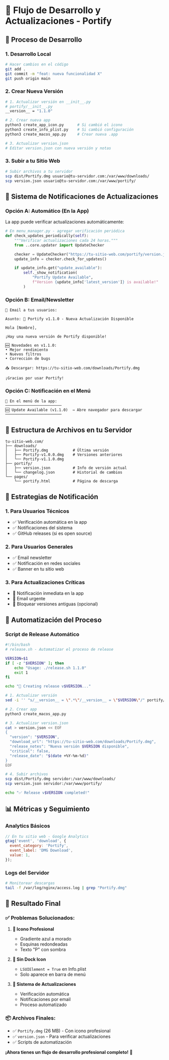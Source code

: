 # 🔄 Flujo de Desarrollo y Actualizaciones - Portify

## 🚀 **Proceso de Desarrollo**

### **1. Desarrollo Local**

```bash
# Hacer cambios en el código
git add .
git commit -m "feat: nueva funcionalidad X"
git push origin main
```

### **2. Crear Nueva Versión**

```bash
# 1. Actualizar versión en __init__.py
# portify/__init__.py
__version__ = "1.1.0"

# 2. Crear nueva app
python3 create_app_icon.py      # Si cambió el icono
python3 create_info_plist.py    # Si cambió configuración
python3 create_macos_app.py     # Crear nueva .app

# 3. Actualizar version.json
# Editar version.json con nueva versión y notas
```

### **3. Subir a tu Sitio Web**

```bash
# Subir archivos a tu servidor
scp dist/Portify.dmg usuario@tu-servidor.com:/var/www/downloads/
scp version.json usuario@tu-servidor.com:/var/www/portify/
```

## 🔔 **Sistema de Notificaciones de Actualizaciones**

### **Opción A: Automático (En la App)**

La app puede verificar actualizaciones automáticamente:

```python
# En menu_manager.py - agregar verificación periódica
def check_updates_periodically(self):
    """Verificar actualizaciones cada 24 horas."""
    from ..core.updater import UpdateChecker

    checker = UpdateChecker("https://tu-sitio-web.com/portify/version.json")
    update_info = checker.check_for_updates()

    if update_info.get("update_available"):
        self._show_notification(
            "Portify Update Available",
            f"Version {update_info['latest_version']} is available!"
        )
```

### **Opción B: Email/Newsletter**

```
📧 Email a tus usuarios:

Asunto: 🚀 Portify v1.1.0 - Nueva Actualización Disponible

Hola [Nombre],

¡Hay una nueva versión de Portify disponible!

🆕 Novedades en v1.1.0:
• Mejor rendimiento
• Nuevos filtros
• Corrección de bugs

📥 Descargar: https://tu-sitio-web.com/downloads/Portify.dmg

¡Gracias por usar Portify!
```

### **Opción C: Notificación en el Menú**

```
🎯 En el menú de la app:
─────────────────────────
🆕 Update Available (v1.1.0)  → Abre navegador para descargar
─────────────────────────
```

## 📁 **Estructura de Archivos en tu Servidor**

```
tu-sitio-web.com/
├── downloads/
│   ├── Portify.dmg           # Última versión
│   ├── Portify-v1.0.0.dmg    # Versiones anteriores
│   └── Portify-v1.1.0.dmg
├── portify/
│   ├── version.json          # Info de versión actual
│   └── changelog.json        # Historial de cambios
└── pages/
    └── portify.html          # Página de descarga
```

## 🎯 **Estrategias de Notificación**

### **1. Para Usuarios Técnicos**

- ✅ Verificación automática en la app
- ✅ Notificaciones del sistema
- ✅ GitHub releases (si es open source)

### **2. Para Usuarios Generales**

- ✅ Email newsletter
- ✅ Notificación en redes sociales
- ✅ Banner en tu sitio web

### **3. Para Actualizaciones Críticas**

- 🚨 Notificación inmediata en la app
- 📧 Email urgente
- 🔴 Bloquear versiones antiguas (opcional)

## 🔧 **Automatización del Proceso**

### **Script de Release Automático**

```bash
#!/bin/bash
# release.sh - Automatizar el proceso de release

VERSION=$1
if [ -z "$VERSION" ]; then
    echo "Usage: ./release.sh 1.1.0"
    exit 1
fi

echo "🚀 Creating release v$VERSION..."

# 1. Actualizar versión
sed -i '' "s/__version__ = \".*\"/__version__ = \"$VERSION\"/" portify/__init__.py

# 2. Crear app
python3 create_macos_app.py

# 3. Actualizar version.json
cat > version.json << EOF
{
  "version": "$VERSION",
  "download_url": "https://tu-sitio-web.com/downloads/Portify.dmg",
  "release_notes": "Nueva versión $VERSION disponible",
  "critical": false,
  "release_date": "$(date +%Y-%m-%d)"
}
EOF

# 4. Subir archivos
scp dist/Portify.dmg servidor:/var/www/downloads/
scp version.json servidor:/var/www/portify/

echo "✅ Release v$VERSION completed!"
```

## 📊 **Métricas y Seguimiento**

### **Analytics Básicos**

```javascript
// En tu sitio web - Google Analytics
gtag('event', 'download', {
  event_category: 'Portify',
  event_label: 'DMG Download',
  value: 1,
});
```

### **Logs del Servidor**

```bash
# Monitorear descargas
tail -f /var/log/nginx/access.log | grep "Portify.dmg"
```

## 🎉 **Resultado Final**

### ✅ **Problemas Solucionados:**

1. **🎨 Icono Profesional**

   - Gradiente azul a morado
   - Esquinas redondeadas
   - Texto "P" con sombra

2. **🚫 Sin Dock Icon**

   - `LSUIElement = True` en Info.plist
   - Solo aparece en barra de menú

3. **🔄 Sistema de Actualizaciones**
   - Verificación automática
   - Notificaciones por email
   - Proceso automatizado

### 📦 **Archivos Finales:**

- ✅ `Portify.dmg` (26 MB) - Con icono profesional
- ✅ `version.json` - Para verificar actualizaciones
- ✅ Scripts de automatización

**¡Ahora tienes un flujo de desarrollo profesional completo!** 🚀
